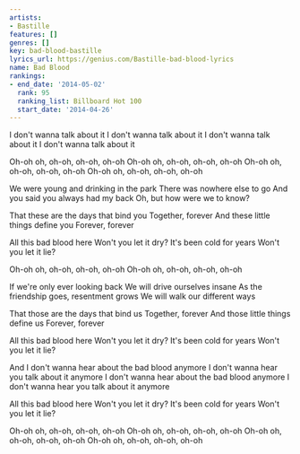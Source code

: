 ```yaml
---
artists:
- Bastille
features: []
genres: []
key: bad-blood-bastille
lyrics_url: https://genius.com/Bastille-bad-blood-lyrics
name: Bad Blood
rankings:
- end_date: '2014-05-02'
  rank: 95
  ranking_list: Billboard Hot 100
  start_date: '2014-04-26'
---
```

I don't wanna talk about it
I don't wanna talk about it
I don't wanna talk about it
I don't wanna talk about it


Oh-oh oh, oh-oh, oh-oh, oh-oh
Oh-oh oh, oh-oh, oh-oh, oh-oh
Oh-oh oh, oh-oh, oh-oh, oh-oh
Oh-oh oh, oh-oh, oh-oh, oh-oh


We were young and drinking in the park
There was nowhere else to go
And you said you always had my back
Oh, but how were we to know?


That these are the days that bind you
Together, forever
And these little things define you
Forever, forever


All this bad blood here
Won't you let it dry?
It's been cold for years
Won't you let it lie?


Oh-oh oh, oh-oh, oh-oh, oh-oh
Oh-oh oh, oh-oh, oh-oh, oh-oh


If we're only ever looking back
We will drive ourselves insane
As the friendship goes, resentment grows
We will walk our different ways


That those are the days that bind us
Together, forever
And those little things define us
Forever, forever


All this bad blood here
Won't you let it dry?
It's been cold for years
Won't you let it lie?


And I don't wanna hear about the bad blood anymore
I don't wanna hear you talk about it anymore
I don't wanna hear about the bad blood anymore
I don't wanna hear you talk about it anymore


All this bad blood here
Won't you let it dry?
It's been cold for years
Won't you let it lie?


Oh-oh oh, oh-oh, oh-oh, oh-oh
Oh-oh oh, oh-oh, oh-oh, oh-oh
Oh-oh oh, oh-oh, oh-oh, oh-oh
Oh-oh oh, oh-oh, oh-oh, oh-oh
